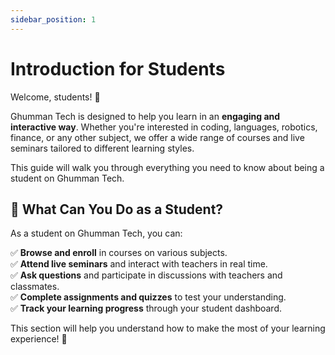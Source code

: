 ```yaml
---
sidebar_position: 1
---
```


# Introduction for Students

Welcome, students! 🎉  

Ghumman Tech is designed to help you learn in an **engaging and interactive way**. Whether you're interested in coding, languages, robotics, finance, or any other subject, we offer a wide range of courses and live seminars tailored to different learning styles.  

This guide will walk you through everything you need to know about being a student on Ghumman Tech.

## 🎯 What Can You Do as a Student?

As a student on Ghumman Tech, you can:  

✅ **Browse and enroll** in courses on various subjects.  
✅ **Attend live seminars** and interact with teachers in real time.  
✅ **Ask questions** and participate in discussions with teachers and classmates.  
✅ **Complete assignments and quizzes** to test your understanding.  
✅ **Track your learning progress** through your student dashboard.  

This section will help you understand how to make the most of your learning experience! 🚀
